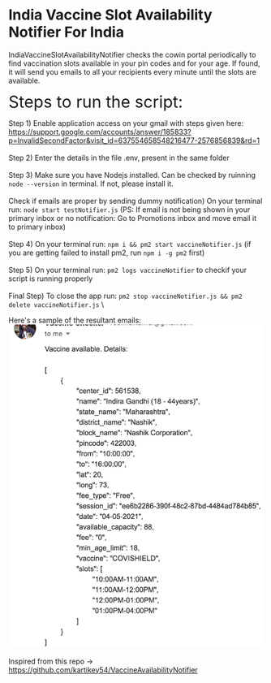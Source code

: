 # India Vaccine Slot Availability Notifier For India
IndiaVaccineSlotAvailabilityNotifier checks the cowin portal periodically to find vaccination slots available in your pin codes and for your age. If found, it will send you emails to all your recipients every minute until the slots are available.


<font size="6"> Steps to run the script: </font> 

Step 1) Enable application access on your gmail with steps given here:
https://support.google.com/accounts/answer/185833?p=InvalidSecondFactor&visit_id=637554658548216477-2576856839&rd=1  
\
Step 2) Enter the details in the file .env, present in the same folder
\
\
Step 3) Make sure you have Nodejs installed. Can be checked by ruinning `node --version` in terminal. If not, please install it.
\
\
Check if emails are proper by sending dummy notification) On your terminal run: `node start testNotifier.js`
(PS: If email is not being shown in your primary inbox or no notification: Go to Promotions inbox and move email it to primary inbox)
\
\
Step 4) On your terminal run: `npm i && pm2 start vaccineNotifier.js` (if you are getting failed to install pm2, run `npm i -g pm2` first)
\
\
Step 5) On your terminal run: `pm2 logs vaccineNotifier` to checkif your script is running properly
\
\
Final Step) To close the app run: `pm2 stop vaccineNotifier.js && pm2 delete vaccineNotifier.js`
\


Here's a sample of the resultant emails:
![image info](./exampleEmail.png)
\
\
Inspired from this repo -> https://github.com/kartikey54/VaccineAvailabilityNotifier 
